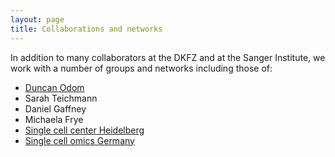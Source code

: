 ```yaml
---
layout: page
title: Collaborations and networks
---
```


In addition to many collaborators at the DKFZ and at the Sanger Institute, we work with a number of groups and networks including those of:
* [Duncan Odom](https://www.dkfz.de/en/regulatorische-genomik/index.php)
* Sarah Teichmann
* Daniel Gaffney
* Michaela Frye
* [Single cell center Heidelberg](https://single-cell-center-hd.de)
* [Single cell omics Germany](https://www.singlecell.de/index.php/external-events/scog-events/)

